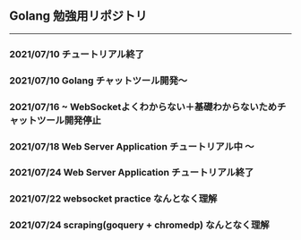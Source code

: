 ## Golang 勉強用リポジトリ

---

### 2021/07/10 チュートリアル終了

### 2021/07/10 Golang チャットツール開発〜

### 2021/07/16 ~ WebSocketよくわからない＋基礎わからないためチャットツール開発停止 

### 2021/07/18 Web Server Application チュートリアル中 〜

### 2021/07/24 Web Server Application チュートリアル終了

### 2021/07/22 websocket practice なんとなく理解

### 2021/07/24 scraping(goquery + chromedp) なんとなく理解
